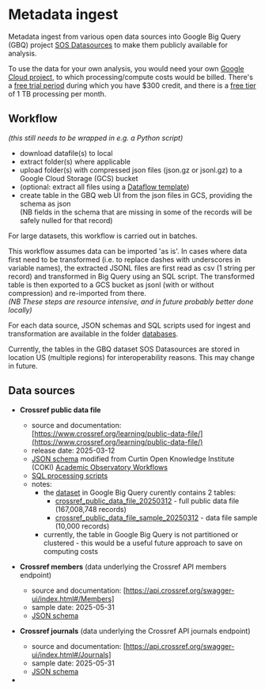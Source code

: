 # Metadata ingest 

Metadata ingest from various open data sources into Google Big Query (GBQ) project [SOS Datasources](https://console.cloud.google.com/bigquery?ws=!1m4!1m3!3m2!1ssos-datasources) to make them publicly available for analysis. 

To use the data for your own analysis, you would need your own [Google Cloud project](https://console.cloud.google.com/projectcreate), to which processing/compute costs would be billed. There's a [free trial period](https://cloud.google.com/free/docs/free-cloud-features) during which you have $300 credit, and there is a [free tier](https://cloud.google.com/bigquery/pricing) of 1 TB processing per month.

## Workflow

_(this still needs to be wrapped in e.g. a Python script)_ 

- download datafile(s) to local
- extract folder(s) where applicable
- upload folder(s) with compressed json files (json.gz or jsonl.gz) to a Google Cloud Storage (GCS) bucket
- (optional: extract all files using a [Dataflow template](https://cloud.google.com/dataflow/docs/guides/templates/provided/bulk-decompress-cloud-storage))
- create table in the GBQ web UI from the json files in GCS, providing the schema as json  
  (NB fields in the schema that are missing in some of the records will be safely nulled for that record)

For large datasets, this workflow is carried out in batches.

This workflow assumes data can be imported 'as is'. In cases where data first need to be transformed (i.e. to replace dashes with underscores in variable names), the extracted JSONL files are first read as csv (1 string per record) and transformed in Big Query using an SQL script. The transformed table is then exported to a GCS bucket as jsonl (with or without compression) and re-imported from there.  
_(NB These steps are resource intensive, and in future probably better done locally)_    

For each data source, JSON schemas and SQL scripts used for ingest and transformation are available in the folder [databases](/databases).

Currently, the tables in the GBQ dataset SOS Datasources are stored in location US (multiple regions) for interoperability reasons. This may change in future. 

## Data sources

- **Crossref public data file**
  - source and documentation: [https://www.crossref.org/learning/public-data-file/](https://www.crossref.org/learning/public-data-file/)
  - release date: 2025-03-12
  - [JSON schema](/databases/crossref/schema/crossref_public_datafile_202503.json) modified from Curtin Open Knowledge Institute (COKI) [Academic Observatory Workflows](https://github.com/The-Academic-Observatory/academic-observatory-workflows/tree/main/academic-observatory-workflows/academic_observatory_workflows/crossref_metadata_telescope/schema)
  - [SQL processing scripts](/databases/crossref/sql/)
  - notes:
    - the [dataset](https://console.cloud.google.com/bigquery?ws=!1m4!1m3!3m2!1ssos-datasources!2scrossref_metadata) in Google Big Query curently contains 2 tables:
      - [crossref_public_data_file_20250312](https://console.cloud.google.com/bigquery?ws=!1m5!1m4!4m3!1ssos-datasources!2scrossref_metadata!3scrossref_public_data_file_20250312) - full public data file (167,008,748 records)
      - [crossref_public_data_file_sample_20250312](https://console.cloud.google.com/bigquery?ws=!1m5!1m4!4m3!1ssos-datasources!2scrossref_metadata!3scrossref_public_data_file_sample_20250312) - data file sample (10,000 records)
    - currently, the table in Google Big Query is not partitioned or clustered - this would be a useful future approach to save on computing costs
 
- **Crossref members** (data underlying the Crossref API members endpoint) 
  - source and documentation: [https://api.crossref.org/swagger-ui/index.html#/Members]
  - sample date: 2025-05-31
  - [JSON schema](/databases/crossref/schema/crossref_members_schema.json)

- **Crossref journals** (data underlying the Crossref API journals endpoint)
  - source and documentation: [https://api.crossref.org/swagger-ui/index.html#/Journals]
  - sample date: 2025-05-31
  - [JSON schema](/databases/crossref/schema/crossref_members_schema.json)

- 
  
